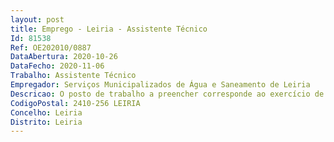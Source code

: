 ```yaml
--- 
layout: post
title: Emprego - Leiria - Assistente Técnico
Id: 81538
Ref: OE202010/0887
DataAbertura: 2020-10-26
DataFecho: 2020-11-06
Trabalho: Assistente Técnico
Empregador: Serviços Municipalizados de Água e Saneamento de Leiria
Descricao: O posto de trabalho a preencher corresponde ao exercício de funções da categoria de Assistente Técnico no domínio das competências Prestar o apoio administrativo necessário à prossecução das competências previstas na estrutura nuclear ou flexível dos Serviços Municipalizados de Água e Saneamento de Leiria para correspondente unidade orgânica, em função da sua área de atividade, e com grau médio de complexidade, compreendendo o exercício de funções de natureza executiva, da aplicação de métodos e processos, com base em diretivas bem definidas e instruções gerais, nas áreas de atuação comuns e instrumentais e nos vários domínios de atuação dos órgãos e serviços  Na área comercial, pode eventualmente manusear ou ter à sua guarda valores, numerário, títulos ou documentos sendo por eles responsável
CodigoPostal: 2410-256 LEIRIA
Concelho: Leiria
Distrito: Leiria
--- 
```

